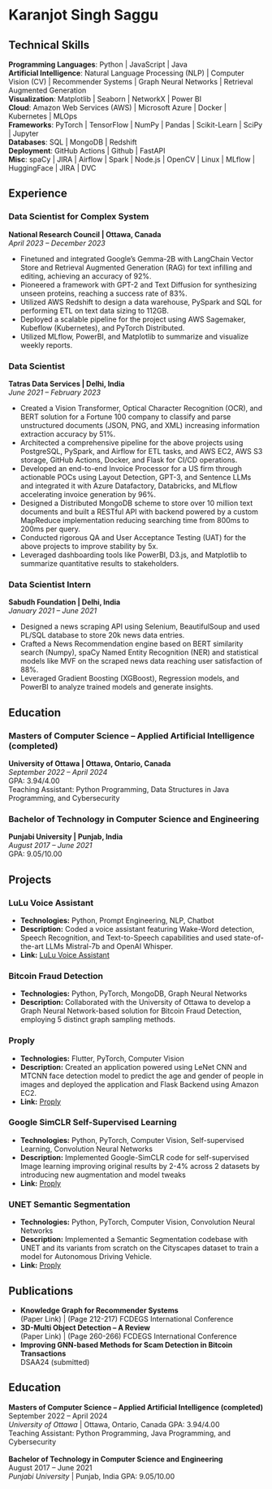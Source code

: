 # Karanjot Singh Saggu
## Technical Skills
**Programming Languages**: Python | JavaScript | Java <br>
**Artificial Intelligence**: Natural Language Processing (NLP) | Computer Vision (CV) | Recommender Systems | Graph Neural Networks | Retrieval Augmented Generation <br>
**Visualization**: Matplotlib | Seaborn | NetworkX | Power BI <br>
**Cloud**: Amazon Web Services (AWS) | Microsoft Azure | Docker | Kubernetes | MLOps <br>
**Frameworks**: PyTorch | TensorFlow | NumPy | Pandas | Scikit-Learn | SciPy | Jupyter <br>
**Databases**: SQL | MongoDB | Redshift <br>
**Deployment**: GitHub Actions | Github | FastAPI <br>
**Misc**: spaCy | JIRA | Airflow | Spark | Node.js | OpenCV | Linux | MLflow | HuggingFace | JIRA | DVC <be>

## Experience

### Data Scientist for Complex System
**National Research Council | Ottawa, Canada**  
*April 2023 – December 2023*

- Finetuned and integrated Google’s Gemma-2B with LangChain Vector Store and Retrieval Augmented Generation (RAG) for text infilling and editing, achieving an accuracy of 92%.
- Pioneered a framework with GPT-2 and Text Diffusion for synthesizing unseen proteins, reaching a success rate of 83%.
- Utilized AWS Redshift to design a data warehouse, PySpark and SQL for performing ETL on text data sizing to 112GB.
- Deployed a scalable pipeline for the project using AWS Sagemaker, Kubeflow (Kubernetes), and PyTorch Distributed.
- Utilized MLflow, PowerBI, and Matplotlib to summarize and visualize weekly reports.

### Data Scientist
**Tatras Data Services | Delhi, India**  
*June 2021 – February 2023*

- Created a Vision Transformer, Optical Character Recognition (OCR), and BERT solution for a Fortune 100 company to classify and parse unstructured documents (JSON, PNG, and XML) increasing information extraction accuracy by 51%.
- Architected a comprehensive pipeline for the above projects using PostgreSQL, PySpark, and Airflow for ETL tasks, and AWS EC2, AWS S3 storage, GitHub Actions, Docker, and Flask for CI/CD operations.
- Developed an end-to-end Invoice Processor for a US firm through actionable POCs using Layout Detection, GPT-3, and Sentence LLMs and integrated it with Azure Datafactory, Databricks, and MLflow accelerating invoice generation by 96%.
- Designed a Distributed MongoDB scheme to store over 10 million text documents and built a RESTful API with backend powered by a custom MapReduce implementation reducing searching time from 800ms to 200ms per query.
- Conducted rigorous QA and User Acceptance Testing (UAT) for the above projects to improve stability by 5x.
- Leveraged dashboarding tools like PowerBI, D3.js, and Matplotlib to summarize quantitative results to stakeholders.

### Data Scientist Intern
**Sabudh Foundation | Delhi, India**  
*January 2021 – June 2021*

- Designed a news scraping API using Selenium, BeautifulSoup and used PL/SQL database to store 20k news data entries.
- Crafted a News Recommendation engine based on BERT similarity search (Numpy), spaCy Named Entity Recognition (NER) and statistical models like MVF on the scraped news data reaching user satisfaction of 88%.
- Leveraged Gradient Boosting (XGBoost), Regression models, and PowerBI to analyze trained models and generate insights.

## Education

### Masters of Computer Science – Applied Artificial Intelligence (completed)
**University of Ottawa | Ottawa, Ontario, Canada**  
*September 2022 – April 2024*  
GPA: 3.94/4.00  
Teaching Assistant: Python Programming, Data Structures in Java Programming, and Cybersecurity

### Bachelor of Technology in Computer Science and Engineering
**Punjabi University | Punjab, India**  
*August 2017 – June 2021*  
GPA: 9.05/10.00

## Projects

### LuLu Voice Assistant
- **Technologies:** Python, Prompt Engineering, NLP, Chatbot
- **Description:** Coded a voice assistant featuring Wake-Word detection, Speech Recognition, and Text-to-Speech capabilities and used state-of-the-art LLMs Mistral-7b and OpenAI Whisper.
- **Link:** [LuLu Voice Assistant](https://github.com/ManojAthreya/LULU_Voice_Assistant/tree/main)

### Bitcoin Fraud Detection
- **Technologies:** Python, PyTorch, MongoDB, Graph Neural Networks
- **Description:** Collaborated with the University of Ottawa to develop a Graph Neural Network-based solution for Bitcoin Fraud Detection, employing 5 distinct graph sampling methods.

### Proply
- **Technologies:** Flutter, PyTorch, Computer Vision
- **Description:** Created an application powered using LeNet CNN and MTCNN face detection model to predict the age and gender of people in images and deployed the application and Flask Backend using Amazon EC2.
- **Link:** [Proply](https://github.com/KJKR73/Proply-App)

### Google SimCLR Self-Supervised Learning
- **Technologies:** Python, PyTorch, Computer Vision, Self-supervised Learning, Convolution Neural Networks
- **Description:** Implemented Google-SimCLR code for self-supervised Image learning improving original results by 2-4% across 2 datasets by introducing new augmentation and model tweaks
- **Link:** [Proply](https://github.com/KJKR73/Self-Supervised-Learning-SimCLR)

### UNET Semantic Segmentation
- **Technologies:** Python, PyTorch, Computer Vision, Convolution Neural Networks
- **Description:** Implemented a Semantic Segmentation codebase with UNET and its variants from scratch on the Cityscapes dataset to train a model for Autonomous Driving Vehicle.
- **Link:** [Proply](https://github.com/KJKR73/UNET-Semantic-Segmentation)

## Publications

- **Knowledge Graph for Recommender Systems**  
  (Paper Link) | (Page 212-217) FCDEGS International Conference
- **3D-Multi Object Detection – A Review**  
  (Paper Link) | (Page 260-266) FCDEGS International Conference
- **Improving GNN-based Methods for Scam Detection in Bitcoin Transactions**  
  DSAA24 (submitted)

## Education
**Masters of Computer Science – Applied Artificial Intelligence (completed)**	<br>
September 2022 – April 2024 <br>
*University of Ottawa* | Ottawa, Ontario, Canada	GPA: 3.94/4.00 <br>
Teaching Assistant: Python Programming, Java Programming, and Cybersecurity <br> <br>
**Bachelor of Technology in Computer Science and Engineering** <br>
August 2017 – June 2021 <br>
*Punjabi University* | Punjab, India	GPA: 9.05/10.00 <br>
